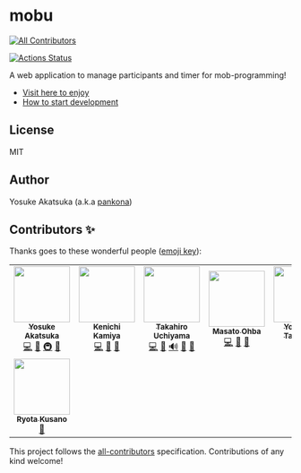 # mobu

<!-- dprint-ignore-start -->

<!-- ALL-CONTRIBUTORS-BADGE:START - Do not remove or modify this section -->
[![All Contributors](https://img.shields.io/badge/all_contributors-8-orange.svg?style=flat-square)](#contributors-)
<!-- ALL-CONTRIBUTORS-BADGE:END -->

<!-- dprint-ignore-end -->

[![Actions Status](https://github.com/mobu-of-the-world/mobu/workflows/CI/badge.svg)](https://github.com/mobu-of-the-world/mobu/actions)

A web application to manage participants and timer for mob-programming!

- [Visit here to enjoy](https://mobu-waiwai.web.app/)
- [How to start development](CONTRIBUTING.md)

## License

MIT

## Author

Yosuke Akatsuka (a.k.a [pankona](https://github.com/pankona))

## Contributors ✨

Thanks goes to these wonderful people ([emoji key](https://allcontributors.org/docs/en/emoji-key)):

<!-- dprint-ignore-start -->

<!-- ALL-CONTRIBUTORS-LIST:START - Do not remove or modify this section -->
<!-- prettier-ignore-start -->
<!-- markdownlint-disable -->
<table>
  <tr>
    <td align="center"><a href="https://pankona.github.io/"><img src="https://avatars.githubusercontent.com/u/6533008?v=4?s=100" width="100px;" alt=""/><br /><sub><b>Yosuke Akatsuka</b></sub></a><br /><a href="https://github.com/mobu-of-the-world/mobu-of-the-world/mobu/commits?author=pankona" title="Code">💻</a> <a href="#design-pankona" title="Design">🎨</a> <a href="#infra-pankona" title="Infrastructure (Hosting, Build-Tools, etc)">🚇</a> <a href="https://github.com/mobu-of-the-world/mobu-of-the-world/mobu/pulls?q=is%3Apr+reviewed-by%3Apankona" title="Reviewed Pull Requests">👀</a></td>
    <td align="center"><a href="https://kachick.github.io/"><img src="https://avatars.githubusercontent.com/u/1180335?v=4?s=100" width="100px;" alt=""/><br /><sub><b>Kenichi Kamiya</b></sub></a><br /><a href="https://github.com/mobu-of-the-world/mobu-of-the-world/mobu/commits?author=kachick" title="Code">💻</a> <a href="https://github.com/mobu-of-the-world/mobu-of-the-world/mobu/issues?q=author%3Akachick" title="Bug reports">🐛</a> <a href="#maintenance-kachick" title="Maintenance">🚧</a></td>
    <td align="center"><a href="http://highwide.hatenablog.com/"><img src="https://avatars.githubusercontent.com/u/1495423?v=4?s=100" width="100px;" alt=""/><br /><sub><b>Takahiro Uchiyama</b></sub></a><br /><a href="https://github.com/mobu-of-the-world/mobu-of-the-world/mobu/commits?author=highwide" title="Code">💻</a> <a href="https://github.com/mobu-of-the-world/mobu-of-the-world/mobu/issues?q=author%3Ahighwide" title="Bug reports">🐛</a> <a href="#audio-highwide" title="Audio">🔊</a> <a href="#design-highwide" title="Design">🎨</a> <a href="https://github.com/mobu-of-the-world/mobu-of-the-world/mobu/pulls?q=is%3Apr+reviewed-by%3Ahighwide" title="Reviewed Pull Requests">👀</a></td>
    <td align="center"><a href="https://ohbarye.github.io/"><img src="https://avatars.githubusercontent.com/u/1811616?v=4?s=100" width="100px;" alt=""/><br /><sub><b>Masato Ohba</b></sub></a><br /><a href="https://github.com/mobu-of-the-world/mobu-of-the-world/mobu/commits?author=ohbarye" title="Code">💻</a> <a href="#tool-ohbarye" title="Tools">🔧</a> <a href="#design-ohbarye" title="Design">🎨</a></td>
    <td align="center"><a href="https://github.com/ravelll"><img src="https://avatars.githubusercontent.com/u/2294362?v=4?s=100" width="100px;" alt=""/><br /><sub><b>Yoshihide Taniguchi</b></sub></a><br /><a href="https://github.com/mobu-of-the-world/mobu-of-the-world/mobu/commits?author=ravelll" title="Code">💻</a> <a href="#design-ravelll" title="Design">🎨</a></td>
    <td align="center"><a href="http://ujihisa.wordpress.com/"><img src="https://avatars.githubusercontent.com/u/11504?v=4?s=100" width="100px;" alt=""/><br /><sub><b>ujihisa</b></sub></a><br /><a href="https://github.com/mobu-of-the-world/mobu-of-the-world/mobu/commits?author=ujihisa" title="Code">💻</a> <a href="https://github.com/mobu-of-the-world/mobu-of-the-world/mobu/issues?q=author%3Aujihisa" title="Bug reports">🐛</a> <a href="#translation-ujihisa" title="Translation">🌍</a></td>
    <td align="center"><a href="https://github.com/motorollerscalatron"><img src="https://avatars.githubusercontent.com/u/7314191?v=4?s=100" width="100px;" alt=""/><br /><sub><b>Masahiro Iwasaki</b></sub></a><br /><a href="https://github.com/mobu-of-the-world/mobu-of-the-world/mobu/commits?author=motorollerscalatron" title="Code">💻</a> <a href="#ideas-motorollerscalatron" title="Ideas, Planning, & Feedback">🤔</a></td>
  </tr>
  <tr>
    <td align="center"><a href="https://github.com/mpls104"><img src="https://avatars.githubusercontent.com/u/31480737?v=4?s=100" width="100px;" alt=""/><br /><sub><b>Ryota Kusano</b></sub></a><br /><a href="https://github.com/mobu-of-the-world/mobu-of-the-world/mobu/issues?q=author%3Ampls104" title="Bug reports">🐛</a></td>
  </tr>
</table>

<!-- markdownlint-restore -->
<!-- prettier-ignore-end -->

<!-- ALL-CONTRIBUTORS-LIST:END -->

<!-- dprint-ignore-end -->

This project follows the [all-contributors](https://github.com/all-contributors/all-contributors) specification. Contributions of any kind welcome!
